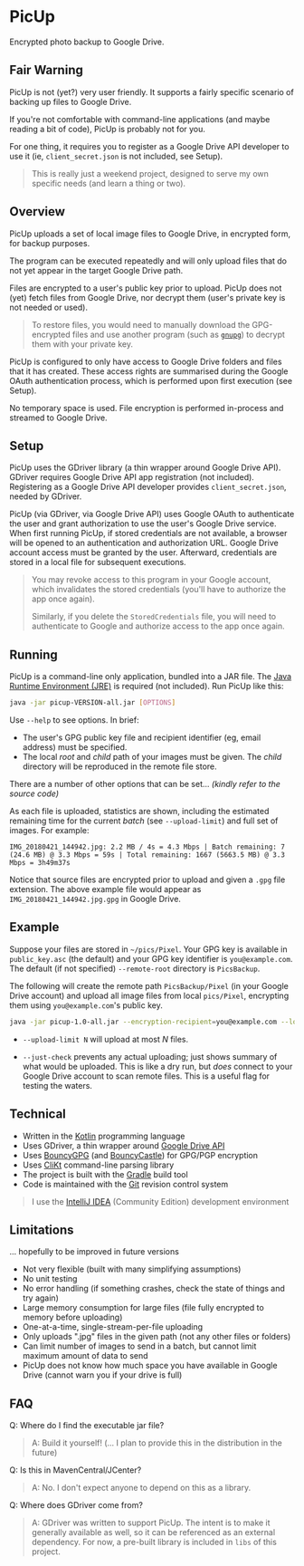# PicUp

Encrypted photo backup to Google Drive.

## Fair Warning

PicUp is not (yet?) very user friendly. It supports a fairly specific scenario of backing up files to Google Drive. 

If you're not comfortable with command-line applications (and maybe reading a bit of code), PicUp is probably not for you.

For one thing, it requires you to register as a Google Drive API developer to use it (ie, `client_secret.json` is not included, see Setup).

> This is really just a weekend project, designed to serve my own specific needs (and learn a thing or two).

## Overview

PicUp uploads a set of local image files to Google Drive, in encrypted form, for backup purposes.

The program can be executed repeatedly and will only upload files that do not yet appear in the target Google Drive path. 

Files are encrypted to a user's public key prior to upload. PicUp does not (yet) fetch files from Google Drive, nor decrypt them (user's private key is not needed or used).

> To restore files, you would need to manually download the GPG-encrypted files and use another program (such as [`gnupg`](https://gnupg.org/)) to decrypt them with your private key.

PicUp is configured to only have access to Google Drive folders and files that it has created. These access rights are summarised during the Google OAuth authentication process, which is performed upon first execution (see Setup).

No temporary space is used. File encryption is performed in-process and streamed to Google Drive.

## Setup

PicUp uses the GDriver library (a thin wrapper around Google Drive API). GDriver requires Google Drive API app registration (not included). Registering as a Google Drive API developer provides `client_secret.json`, needed by GDriver.

PicUp (via GDriver, via Google Drive API) uses Google OAuth to authenticate the user and grant authorization to use the user's Google Drive service. When first running PicUp, if stored credentials are not available, a browser will be opened to an authentication and authorization URL. Google Drive account access must be granted by the user. Afterward, credentials are stored in a local file for subsequent executions.

> You may revoke access to this program in your Google account, which invalidates the stored credentials (you'll have to authorize the app once again).
>
> Similarly, if you delete the `StoredCredentials` file, you will need to authenticate to Google and authorize access to the app once again.

## Running

PicUp is a command-line only application, bundled into a JAR file. The [Java Runtime Environment (JRE)](https://java.com/) is required (not included). Run PicUp like this:

```bash
java -jar picup-VERSION-all.jar [OPTIONS]
```

Use `--help` to see options. In brief:

* The user's GPG public key file and recipient identifier (eg, email address) must be specified.
* The local _root_ and _child_ path of your images must be given. The _child_ directory will be reproduced in the remote file store.

There are a number of other options that can be set... _(kindly refer to the source code)_

As each file is uploaded, statistics are shown, including the estimated remaining time for the current _batch_ (see `--upload-limit`) and full set of images. For example:

```text
IMG_20180421_144942.jpg: 2.2 MB / 4s = 4.3 Mbps | Batch remaining: 7 (24.6 MB) @ 3.3 Mbps = 59s | Total remaining: 1667 (5663.5 MB) @ 3.3 Mbps = 3h49m37s
```

Notice that source files are encrypted prior to upload and given a `.gpg` file extension. The above example file would appear as `IMG_20180421_144942.jpg.gpg` in Google Drive.

## Example

Suppose your files are stored in `~/pics/Pixel`. Your GPG key is available in `public_key.asc` (the default) and your GPG key identifier is `you@example.com`. The default (if not specified) `--remote-root` directory is `PicsBackup`.

The following will create the remote path `PicsBackup/Pixel` (in your Google Drive account) and upload all image files from local `pics/Pixel`, encrypting them using `you@example.com`'s public key.

```bash
java -jar picup-1.0-all.jar --encryption-recipient=you@example.com --local-root ~/pics/ --local-child Pixel --upload-limit 10 --just-check
```

* `--upload-limit N` will upload at most _N_ files. 

* `--just-check` prevents any actual uploading; just shows summary of what would be uploaded. This is like a dry run, but _does_ connect to your Google Drive account to scan remote files. This is a useful flag for testing the waters.

## Technical

* Written in the [Kotlin](https://kotlinlang.org/) programming language
* Uses GDriver, a thin wrapper around [Google Drive API](https://developers.google.com/drive/)
* Uses [BouncyGPG](https://github.com/neuhalje/bouncy-gpg) (and [BouncyCastle](https://bouncycastle.org/)) for GPG/PGP encryption
* Uses [CliKt](https://ajalt.github.io/clikt/) command-line parsing library
* The project is built with the [Gradle](https://gradle.org/) build tool
* Code is maintained with the [Git](https://git-scm.com/) revision control system

> I use the [IntelliJ IDEA](https://www.jetbrains.com/idea/) (Community Edition) development environment

## Limitations

... hopefully to be improved in future versions

* Not very flexible (built with many simplifying assumptions)
* No unit testing
* No error handling (if something crashes, check the state of things and try again)
* Large memory consumption for large files (file fully encrypted to memory before uploading)
* One-at-a-time, single-stream-per-file uploading
* Only uploads ".jpg" files in the given path (not any other files or folders)
* Can limit number of images to send in a batch, but cannot limit maximum amount of data to send
* PicUp does not know how much space you have available in Google Drive (cannot warn you if your drive is full)

## FAQ

Q: Where do I find the executable jar file? 

> A: Build it yourself! (... I plan to provide this in the distribution in the future)

Q: Is this in MavenCentral/JCenter? 

> A: No. I don't expect anyone to depend on this as a library.

Q: Where does GDriver come from? 

> A: GDriver was written to support PicUp. The intent is to make it generally available as well, so it can be referenced as an external dependency. For now, a pre-built library is included in `libs` of this project.
